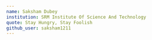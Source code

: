 ```yaml
---
name: Saksham Dubey
institution: SRM Institute Of Science And Technology
quote: Stay Hungry, Stay Foolish
github_user: saksham1211
---
```

